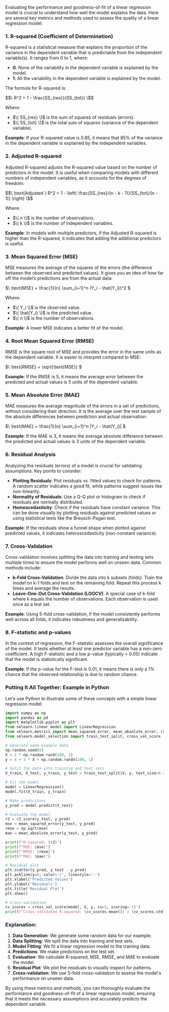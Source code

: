 Evaluating the performance and goodness-of-fit of a linear regression model is crucial to understand how well the model explains the data. Here are several key metrics and methods used to assess the quality of a linear regression model:

### 1. **R-squared (Coefficient of Determination)**

R-squared is a statistical measure that explains the proportion of the variance in the dependent variable that is predictable from the independent variable(s). It ranges from 0 to 1, where:

- **0**: None of the variability in the dependent variable is explained by the model.
- **1**: All the variability in the dependent variable is explained by the model.

The formula for R-squared is:

$$\ R^2 = 1 - \frac{SS_{res}}{SS_{tot}} \$$

Where:
- $\( SS_{res} \)$ is the sum of squares of residuals (errors).
- $\( SS_{tot} \)$ is the total sum of squares (variance of the dependent variable).

**Example**:
If your R-squared value is 0.85, it means that 85% of the variance in the dependent variable is explained by the independent variables.

### 2. **Adjusted R-squared**

Adjusted R-squared adjusts the R-squared value based on the number of predictors in the model. It is useful when comparing models with different numbers of independent variables, as it accounts for the degrees of freedom:

$$\ \text{Adjusted } R^2 = 1 - \left( \frac{SS_{res}/(n - k - 1)}{SS_{tot}/(n - 1)} \right) \$$

Where:
- $\( n \)$ is the number of observations.
- $\( k \)$ is the number of independent variables.

**Example**:
In models with multiple predictors, if the Adjusted R-squared is higher than the R-squared, it indicates that adding the additional predictors is useful.

### 3. **Mean Squared Error (MSE)**

MSE measures the average of the squares of the errors (the difference between the observed and predicted values). It gives you an idea of how far off the model’s predictions are from the actual data:

$\ \text{MSE} = \frac{1}{n} \sum_{i=1}^n (Y_i - \hat{Y_i})^2 \$

Where:
- $\( Y_i \)$ is the observed value.
- $\( \hat{Y_i} \)$ is the predicted value.
- $\( n \)$ is the number of observations.

**Example**:
A lower MSE indicates a better fit of the model.

### 4. **Root Mean Squared Error (RMSE)**

RMSE is the square root of MSE and provides the error in the same units as the dependent variable. It is easier to interpret compared to MSE:

$\ \text{RMSE} = \sqrt{\text{MSE}} \$

**Example**:
If the RMSE is 5, it means the average error between the predicted and actual values is 5 units of the dependent variable.

### 5. **Mean Absolute Error (MAE)**

MAE measures the average magnitude of the errors in a set of predictions, without considering their direction. It is the average over the test sample of the absolute differences between prediction and actual observation:

$\ \text{MAE} = \frac{1}{n} \sum_{i=1}^n |Y_i - \hat{Y_i}| \$

**Example**:
If the MAE is 3, it means the average absolute difference between the predicted and actual values is 3 units of the dependent variable.

### 6. **Residual Analysis**

Analyzing the residuals (errors) of a model is crucial for validating assumptions. Key points to consider:

- **Plotting Residuals**: Plot residuals vs. fitted values to check for patterns. A random scatter indicates a good fit, while patterns suggest issues like non-linearity.
- **Normality of Residuals**: Use a Q-Q plot or histogram to check if residuals are normally distributed.
- **Homoscedasticity**: Check if the residuals have constant variance. This can be done visually by plotting residuals against predicted values or using statistical tests like the Breusch-Pagan test.

**Example**:
If the residuals show a funnel shape when plotted against predicted values, it indicates heteroscedasticity (non-constant variance).

### 7. **Cross-Validation**

Cross-validation involves splitting the data into training and testing sets multiple times to ensure the model performs well on unseen data. Common methods include:

- **k-Fold Cross-Validation**: Divide the data into k subsets (folds). Train the model on k-1 folds and test on the remaining fold. Repeat this process k times and average the results.
- **Leave-One-Out Cross-Validation (LOOCV)**: A special case of k-fold where k equals the number of observations. Each observation is used once as a test set.

**Example**:
Using 5-fold cross-validation, if the model consistently performs well across all folds, it indicates robustness and generalizability.

### 8. **F-statistic and p-values**

In the context of regression, the F-statistic assesses the overall significance of the model. It tests whether at least one predictor variable has a non-zero coefficient. A high F-statistic and a low p-value (typically < 0.05) indicate that the model is statistically significant.

**Example**:
If the p-value for the F-test is 0.01, it means there is only a 1% chance that the observed relationship is due to random chance.

### Putting It All Together: Example in Python

Let's use Python to illustrate some of these concepts with a simple linear regression model:

```python
import numpy as np
import pandas as pd
import matplotlib.pyplot as plt
from sklearn.linear_model import LinearRegression
from sklearn.metrics import mean_squared_error, mean_absolute_error, r2_score
from sklearn.model_selection import train_test_split, cross_val_score

# Generate some example data
np.random.seed(0)
X = 2 * np.random.rand(100, 1)
y = 4 + 3 * X + np.random.randn(100, 1)

# Split the data into training and test sets
X_train, X_test, y_train, y_test = train_test_split(X, y, test_size=0.2, random_state=0)

# Fit the model
model = LinearRegression()
model.fit(X_train, y_train)

# Make predictions
y_pred = model.predict(X_test)

# Evaluate the model
r2 = r2_score(y_test, y_pred)
mse = mean_squared_error(y_test, y_pred)
rmse = np.sqrt(mse)
mae = mean_absolute_error(y_test, y_pred)

print(f"R-squared: {r2}")
print(f"MSE: {mse}")
print(f"RMSE: {rmse}")
print(f"MAE: {mae}")

# Residual plot
plt.scatter(y_pred, y_test - y_pred)
plt.axhline(y=0, color='r', linestyle='-')
plt.xlabel('Predicted Values')
plt.ylabel('Residuals')
plt.title('Residual Plot')
plt.show()

# Cross-validation
cv_scores = cross_val_score(model, X, y, cv=5, scoring='r2')
print(f"Cross-validated R-squared: {cv_scores.mean()} ± {cv_scores.std()}")
```

### Explanation:

1. **Data Generation**: We generate some random data for our example.
2. **Data Splitting**: We split the data into training and test sets.
3. **Model Fitting**: We fit a linear regression model to the training data.
4. **Predictions**: We make predictions on the test set.
5. **Evaluation**: We calculate R-squared, MSE, RMSE, and MAE to evaluate the model.
6. **Residual Plot**: We plot the residuals to visually inspect for patterns.
7. **Cross-validation**: We use 5-fold cross-validation to assess the model's performance on unseen data.

By using these metrics and methods, you can thoroughly evaluate the performance and goodness-of-fit of a linear regression model, ensuring that it meets the necessary assumptions and accurately predicts the dependent variable.
